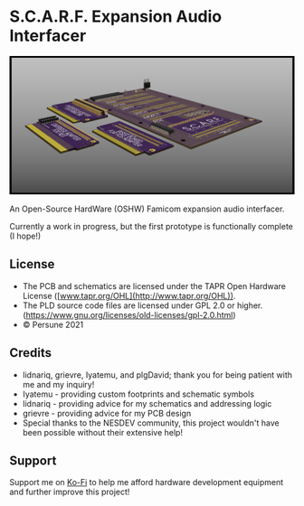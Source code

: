 # S.C.A.R.F. Expansion Audio Interfacer

![](exp-interface.png)

An Open-Source HardWare (OSHW) Famicom expansion audio interfacer.

Currently a work in progress, but the first prototype is functionally complete (I hope!)

## License

- The PCB and schematics are licensed under the TAPR Open Hardware License ([www.tapr.org/OHL](http://www.tapr.org/OHL)).
- The PLD source code files are licensed under GPL 2.0 or higher. (https://www.gnu.org/licenses/old-licenses/gpl-2.0.html)
- © Persune 2021

## Credits

- lidnariq, grievre, Iyatemu, and plgDavid; thank you for being patient with me and my inquiry!
- Iyatemu - providing custom footprints and schematic symbols
- lidnariq - providing advice for my schematics and addressing logic
- grievre - providing advice for my PCB design
- Special thanks to the NESDEV community, this project wouldn't have been possible without their extensive help!

## Support

Support me on [Ko-Fi](https://ko-fi.com/persune) to help me afford hardware development equipment and further improve this project!

